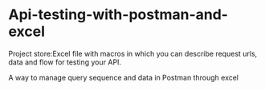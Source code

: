 # Api-testing-with-postman-and-excel
Project store:Excel file with macros in which you can describe request urls, data and flow for testing your API.

A way to manage query sequence and data in Postman through excel
